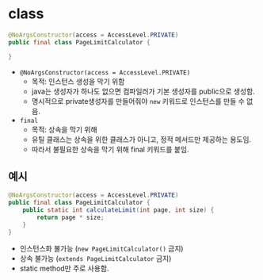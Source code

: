 # class

```java
@NoArgsConstructor(access = AccessLevel.PRIVATE)
public final class PageLimitCalculator {

}
```

- `@NoArgsConstructor(access = AccessLevel.PRIVATE)`
	- 목적: 인스턴스 생성을 막기 위함
	- java는 생성자가 하나도 없으면 컴파일러가 기본 생성자를 public으로 생성함.
	- 명시적으로 private생성자를 만들어줘야 `new` 키워드로 인스턴스를 만들 수 없음.
- `final`
	- 목적: 상속을 막기 위해
	- 유틸 클래스는 상속을 위한 클래스가 아니고, 정적 메서드만 제공하는 용도임.
	- 따라서 불필요한 상속을 막기 위해 final 키워드를 붙임.

## 예시

```java
@NoArgsConstructor(access = AccessLevel.PRIVATE)
public final class PageLimitCalculator {
    public static int calculateLimit(int page, int size) {
        return page * size;
    }
}
```

- 인스턴스화 불가능 (`new PageLimitCalculator()` 금지)
- 상속 불가능 (`extends PageLimitCalculator` 금지)
- static method만 주로 사용함.
